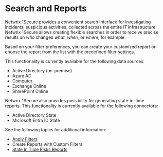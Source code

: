 # Search and Reports

Netwrix 1Secure provides a convenient search interface for investigating incidents, suspicious
activities, collected across the entire IT infrastructure. Netwrix 1Secure allows creating flexible
searches in order to receive precise results on _who_ changed _what_, _when_, or _where_, for
example.

Based on your filter preferences, you can create your customized report or choose the report from
the list with the predefined filter settings.

This functionality is currently available for the following data sources:

- Active Directory (on-premise)
- Azure AD
- Computer
- Exchange Online
- SharePoint Online

Netwrix 1Secure also provides possibility for generating state-in-time reports. This functionality
is currently available for the following connectors:

- Active Directory State
- Microsoft Entra ID State

See the following topics for additional information:

- [Apply Filters](applyfilters.md)
- Create Reports with Custom Filters
- [State In Time Risks Reports](stateintime.md)
